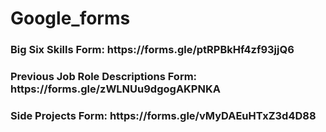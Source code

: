 # Google_forms
<h3>Big Six Skills Form: https://forms.gle/ptRPBkHf4zf93jjQ6</h3>
<h3>Previous Job Role Descriptions Form: https://forms.gle/zWLNUu9dgogAKPNKA</h3>
<h3>Side Projects Form: https://forms.gle/vMyDAEuHTxZ3d4D88</h3>
